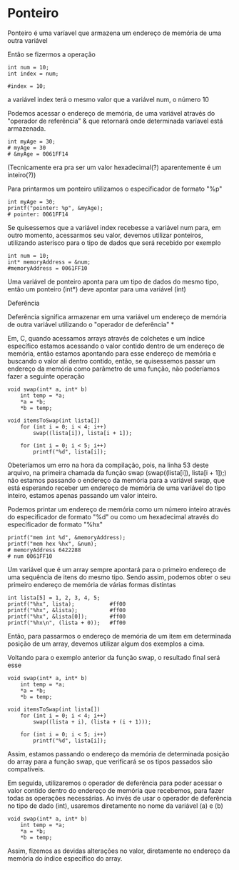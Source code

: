 # Ponteiro

Ponteiro é uma varíavel que armazena um endereço de memória de uma outra variável

Então se fizermos a operação

    int num = 10;
    int index = num;

    #index = 10;

a variável index terá o mesmo valor que a variável num, o número 10

Podemos acessar o endereço de memória, de uma variável através do "operador de referência" &  que retornará onde determinada varíavel está armazenada.

    int myAge = 30;
    # myAge = 30
    # &myAge = 0061FF14
 (Tecnicamente era pra ser um valor hexadecimal(?) aparentemente é um inteiro(?))

Para printarmos um ponteiro utilizamos o especificador de formato "%p"

    int myAge = 30;
    printf("pointer: %p", &myAge);
    # pointer: 0061FF14

Se quisessemos que a variável index recebesse a variável num para, em outro momento, acessarmos seu valor, devemos utilizar ponteiros, utilizando asterísco para o tipo de dados que será recebido por exemplo

    int num = 10;
    int* memoryAddress = &num;
    #memoryAddress = 0061FF10

Uma variável de ponteiro aponta para um tipo de dados do mesmo tipo, então um ponteiro (int*) deve apontar para uma variável (int)

Deferência

Deferência significa armazenar em uma variável um endereço de memória de outra variável utilizando o "operador de deferência" * 

Em, C, quando acessamos arrays através de colchetes e um índice específico estamos acessando o valor contido dentro de um endereço de memória, então estamos apontando para esse endereço de memória e buscando o valor ali dentro contido, então, se quisessemos passar um endereço da memória como parâmetro de uma função, não poderíamos fazer a seguinte operação

    void swap(int* a, int* b)
        int temp = *a;
        *a = *b;
        *b = temp;
    
    void itemsToSwap(int lista[])
        for (int i = 0; i < 4; i++)
            swap((lista[i]), lista[i + 1]);
        
        for (int i = 0; i < 5; i++)
            printf("%d", lista[i]);
        
Obeteríamos um erro na hora da compilação, pois, na linha 53 deste arquivo, na primeira chamada da função swap (swap((lista[i]), lista[i + 1]);) não estamos passando o endereço da memória para a variável swap, que está esperando receber um endereço de memória de uma variável do tipo inteiro, estamos apenas passando um valor inteiro.

Podemos printar um endereço de memória como um número inteiro através do especificador de formato "%d" ou como um hexadecimal através do especificador de formato "%hx"

    printf("mem int %d", &memoryAddress);
    printf("mem hex %hx", &num);
    # memoryAddress 6422288
    # num 0061FF10

Um variável que é um array sempre apontará para o primeiro endereço de uma sequência de itens do mesmo tipo.
Sendo assim, podemos obter o seu primeiro endereço de memória de várias formas distintas

    int lista[5] = 1, 2, 3, 4, 5;
    printf("%hx", lista);           #ff00
    printf("%hx", &lista);          #ff00
    printf("%hx", &lista[0]);       #ff00
    printf("%hx\n", (lista + 0));   #ff00

Então, para passarmos o endereço de memória de um item em determinada posição de um array, devemos utilizar algum dos exemplos a cima.

Voltando para o exemplo anterior da função swap, o resultado final será esse

    void swap(int* a, int* b)
        int temp = *a;
        *a = *b;
        *b = temp;
    
    void itemsToSwap(int lista[])
        for (int i = 0; i < 4; i++)
            swap((lista + i), (lista + (i + 1)));
        
        for (int i = 0; i < 5; i++)
            printf("%d", lista[i]);
        
Assim, estamos passando o endereço da memória de determinada posição do array para a função swap, que verificará se os tipos passados são compatíveis.

Em seguida, utilizaremos o operador de deferência para poder acessar o valor contido dentro do endereço de memória que recebemos, para fazer todas as operações necessárias. 
Ao invés de usar o operador de deferência no tipo de dado (int), usaremos diretamente no nome da variável (a) e (b)

    void swap(int* a, int* b)
        int temp = *a;
        *a = *b;
        *b = temp;
    
Assim, fizemos as devidas alterações no valor, diretamente no endereço da memória do índice específico do array.